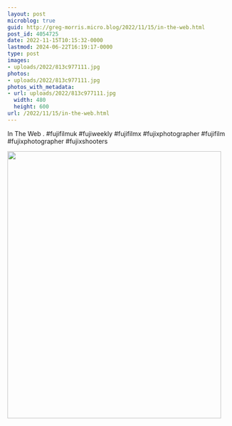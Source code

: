 ```yaml
---
layout: post
microblog: true
guid: http://greg-morris.micro.blog/2022/11/15/in-the-web.html
post_id: 4054725
date: 2022-11-15T10:15:32-0000
lastmod: 2024-06-22T16:19:17-0000
type: post
images:
- uploads/2022/813c977111.jpg
photos:
- uploads/2022/813c977111.jpg
photos_with_metadata:
- url: uploads/2022/813c977111.jpg
  width: 480
  height: 600
url: /2022/11/15/in-the-web.html
---
```

In The Web
.
#fujifilmuk #fujiweekly #fujifilmx #fujixphotographer #fujifilm #fujixphotographer #fujixshooters

<img src="uploads/2022/813c977111.jpg" width="480" height="600" alt="">
